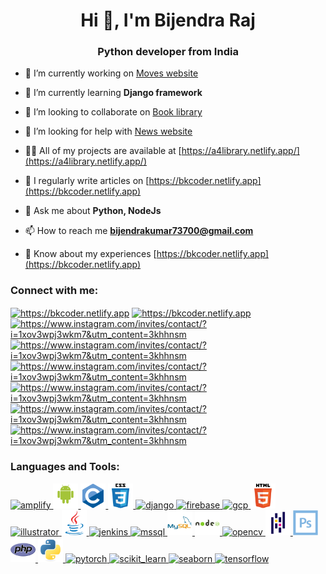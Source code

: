 <h1 align="center">Hi 👋, I'm Bijendra Raj</h1>
<h3 align="center">Python developer from India</h3>

- 🔭 I’m currently working on [Moves website](https://a4movies.netlify.app/)

- 🌱 I’m currently learning **Django framework**

- 👯 I’m looking to collaborate on [Book library](https://a4library.netlify.app/)

- 🤝 I’m looking for help with [News website](https://a4educatioalnews.netlify.app)

- 👨‍💻 All of my projects are available at [https://a4library.netlify.app/](https://a4library.netlify.app/)

- 📝 I regularly write articles on [https://bkcoder.netlify.app](https://bkcoder.netlify.app)

- 💬 Ask me about **Python, NodeJs**

- 📫 How to reach me **bijendrakumar73700@gmail.com**

- 📄 Know about my experiences [https://bkcoder.netlify.app](https://bkcoder.netlify.app)

<h3 align="left">Connect with me:</h3>
<p align="left">
<a href="https://codepen.io/https://bkcoder.netlify.app" target="blank"><img align="center" src="https://raw.githubusercontent.com/rahuldkjain/github-profile-readme-generator/master/src/images/icons/Social/codepen.svg" alt="https://bkcoder.netlify.app" height="30" width="40" /></a>
<a href="https://dev.to/https://bkcoder.netlify.app" target="blank"><img align="center" src="https://raw.githubusercontent.com/rahuldkjain/github-profile-readme-generator/master/src/images/icons/Social/devto.svg" alt="https://bkcoder.netlify.app" height="30" width="40" /></a>
<a href="https://linkedin.com/in/https://www.instagram.com/invites/contact/?i=1xov3wpj3wkm7&utm_content=3khhnsm" target="blank"><img align="center" src="https://raw.githubusercontent.com/rahuldkjain/github-profile-readme-generator/master/src/images/icons/Social/linked-in-alt.svg" alt="https://www.instagram.com/invites/contact/?i=1xov3wpj3wkm7&utm_content=3khhnsm" height="30" width="40" /></a>
<a href="https://codesandbox.com/https://www.instagram.com/invites/contact/?i=1xov3wpj3wkm7&utm_content=3khhnsm" target="blank"><img align="center" src="https://raw.githubusercontent.com/rahuldkjain/github-profile-readme-generator/master/src/images/icons/Social/codesandbox.svg" alt="https://www.instagram.com/invites/contact/?i=1xov3wpj3wkm7&utm_content=3khhnsm" height="30" width="40" /></a>
<a href="https://fb.com/https://www.instagram.com/invites/contact/?i=1xov3wpj3wkm7&utm_content=3khhnsm" target="blank"><img align="center" src="https://raw.githubusercontent.com/rahuldkjain/github-profile-readme-generator/master/src/images/icons/Social/facebook.svg" alt="https://www.instagram.com/invites/contact/?i=1xov3wpj3wkm7&utm_content=3khhnsm" height="30" width="40" /></a>
<a href="https://instagram.com/https://www.instagram.com/invites/contact/?i=1xov3wpj3wkm7&utm_content=3khhnsm" target="blank"><img align="center" src="https://raw.githubusercontent.com/rahuldkjain/github-profile-readme-generator/master/src/images/icons/Social/instagram.svg" alt="https://www.instagram.com/invites/contact/?i=1xov3wpj3wkm7&utm_content=3khhnsm" height="30" width="40" /></a>
<a href="https://www.behance.net/https://www.instagram.com/invites/contact/?i=1xov3wpj3wkm7&utm_content=3khhnsm" target="blank"><img align="center" src="https://raw.githubusercontent.com/rahuldkjain/github-profile-readme-generator/master/src/images/icons/Social/behance.svg" alt="https://www.instagram.com/invites/contact/?i=1xov3wpj3wkm7&utm_content=3khhnsm" height="30" width="40" /></a>
<a href="https://www.youtube.com/c/https://www.instagram.com/invites/contact/?i=1xov3wpj3wkm7&utm_content=3khhnsm" target="blank"><img align="center" src="https://raw.githubusercontent.com/rahuldkjain/github-profile-readme-generator/master/src/images/icons/Social/youtube.svg" alt="https://www.instagram.com/invites/contact/?i=1xov3wpj3wkm7&utm_content=3khhnsm" height="30" width="40" /></a>
</p>

<h3 align="left">Languages and Tools:</h3>
<p align="left"> <a href="https://aws.amazon.com/amplify/" target="_blank" rel="noreferrer"> <img src="https://docs.amplify.aws/assets/logo-dark.svg" alt="amplify" width="40" height="40"/> </a> <a href="https://developer.android.com" target="_blank" rel="noreferrer"> <img src="https://raw.githubusercontent.com/devicons/devicon/master/icons/android/android-original-wordmark.svg" alt="android" width="40" height="40"/> </a> <a href="https://www.cprogramming.com/" target="_blank" rel="noreferrer"> <img src="https://raw.githubusercontent.com/devicons/devicon/master/icons/c/c-original.svg" alt="c" width="40" height="40"/> </a> <a href="https://www.w3schools.com/css/" target="_blank" rel="noreferrer"> <img src="https://raw.githubusercontent.com/devicons/devicon/master/icons/css3/css3-original-wordmark.svg" alt="css3" width="40" height="40"/> </a> <a href="https://www.djangoproject.com/" target="_blank" rel="noreferrer"> <img src="https://cdn.worldvectorlogo.com/logos/django.svg" alt="django" width="40" height="40"/> </a> <a href="https://firebase.google.com/" target="_blank" rel="noreferrer"> <img src="https://www.vectorlogo.zone/logos/firebase/firebase-icon.svg" alt="firebase" width="40" height="40"/> </a> <a href="https://cloud.google.com" target="_blank" rel="noreferrer"> <img src="https://www.vectorlogo.zone/logos/google_cloud/google_cloud-icon.svg" alt="gcp" width="40" height="40"/> </a> <a href="https://www.w3.org/html/" target="_blank" rel="noreferrer"> <img src="https://raw.githubusercontent.com/devicons/devicon/master/icons/html5/html5-original-wordmark.svg" alt="html5" width="40" height="40"/> </a> <a href="https://www.adobe.com/in/products/illustrator.html" target="_blank" rel="noreferrer"> <img src="https://www.vectorlogo.zone/logos/adobe_illustrator/adobe_illustrator-icon.svg" alt="illustrator" width="40" height="40"/> </a> <a href="https://www.java.com" target="_blank" rel="noreferrer"> <img src="https://raw.githubusercontent.com/devicons/devicon/master/icons/java/java-original.svg" alt="java" width="40" height="40"/> </a> <a href="https://www.jenkins.io" target="_blank" rel="noreferrer"> <img src="https://www.vectorlogo.zone/logos/jenkins/jenkins-icon.svg" alt="jenkins" width="40" height="40"/> </a> <a href="https://www.microsoft.com/en-us/sql-server" target="_blank" rel="noreferrer"> <img src="https://www.svgrepo.com/show/303229/microsoft-sql-server-logo.svg" alt="mssql" width="40" height="40"/> </a> <a href="https://www.mysql.com/" target="_blank" rel="noreferrer"> <img src="https://raw.githubusercontent.com/devicons/devicon/master/icons/mysql/mysql-original-wordmark.svg" alt="mysql" width="40" height="40"/> </a> <a href="https://nodejs.org" target="_blank" rel="noreferrer"> <img src="https://raw.githubusercontent.com/devicons/devicon/master/icons/nodejs/nodejs-original-wordmark.svg" alt="nodejs" width="40" height="40"/> </a> <a href="https://opencv.org/" target="_blank" rel="noreferrer"> <img src="https://www.vectorlogo.zone/logos/opencv/opencv-icon.svg" alt="opencv" width="40" height="40"/> </a> <a href="https://pandas.pydata.org/" target="_blank" rel="noreferrer"> <img src="https://raw.githubusercontent.com/devicons/devicon/2ae2a900d2f041da66e950e4d48052658d850630/icons/pandas/pandas-original.svg" alt="pandas" width="40" height="40"/> </a> <a href="https://www.photoshop.com/en" target="_blank" rel="noreferrer"> <img src="https://raw.githubusercontent.com/devicons/devicon/master/icons/photoshop/photoshop-line.svg" alt="photoshop" width="40" height="40"/> </a> <a href="https://www.php.net" target="_blank" rel="noreferrer"> <img src="https://raw.githubusercontent.com/devicons/devicon/master/icons/php/php-original.svg" alt="php" width="40" height="40"/> </a> <a href="https://www.python.org" target="_blank" rel="noreferrer"> <img src="https://raw.githubusercontent.com/devicons/devicon/master/icons/python/python-original.svg" alt="python" width="40" height="40"/> </a> <a href="https://pytorch.org/" target="_blank" rel="noreferrer"> <img src="https://www.vectorlogo.zone/logos/pytorch/pytorch-icon.svg" alt="pytorch" width="40" height="40"/> </a> <a href="https://scikit-learn.org/" target="_blank" rel="noreferrer"> <img src="https://upload.wikimedia.org/wikipedia/commons/0/05/Scikit_learn_logo_small.svg" alt="scikit_learn" width="40" height="40"/> </a> <a href="https://seaborn.pydata.org/" target="_blank" rel="noreferrer"> <img src="https://seaborn.pydata.org/_images/logo-mark-lightbg.svg" alt="seaborn" width="40" height="40"/> </a> <a href="https://www.tensorflow.org" target="_blank" rel="noreferrer"> <img src="https://www.vectorlogo.zone/logos/tensorflow/tensorflow-icon.svg" alt="tensorflow" width="40" height="40"/> </a> </p>
